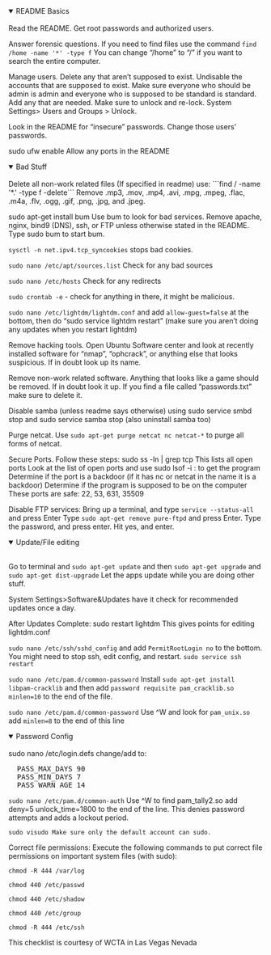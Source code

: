 <details open>
  <summary>  README Basics  </summary>
  <br>
 Read the README. Get root passwords and authorized users. 

Answer forensic questions. If you need to find files use the command ```find /home -name '*' -type f``` You can change “/home” to “/” if you want to search the entire computer.

Manage users. Delete any that aren’t supposed to exist. Undisable the accounts that are supposed to exist. Make sure everyone who should be admin is admin and everyone who is supposed to be standard is standard. Add any that are needed. Make sure to unlock and re-lock. System Settings> Users and Groups > Unlock.

Look in the README for “insecure” passwords. Change those users’ passwords.

sudo ufw enable Allow any ports in the README

</details>
<details open> 
  <summary>  Bad Stuff  </summary>
</br>
Delete all non-work related files (If specified in readme) use: ```find / -name '*.<file extension>' -type f -delete```
  Remove .mp3, .mov, .mp4, .avi, .mpg, .mpeg, .flac, .m4a, .flv, .ogg, .gif, .png, .jpg, and .jpeg.

sudo apt-get install bum Use bum to look for bad services. Remove apache, nginx, bind9 (DNS), ssh, or FTP unless otherwise stated in the README. Type sudo bum to start bum.

```sysctl -n net.ipv4.tcp_syncookies``` stops bad cookies. 

```sudo nano /etc/apt/sources.list``` Check for any bad sources

```sudo nano /etc/hosts``` Check for any redirects

```sudo crontab -e``` - check for anything in there, it might be malicious. 

```sudo nano /etc/lightdm/lightdm.conf``` and add ```allow-guest=false``` at the bottom, then do “sudo service lightdm restart”  (make sure you aren’t doing any updates when you restart lightdm)

Remove hacking tools. Open Ubuntu Software center and look at recently installed software for “nmap”, “ophcrack”, or anything else that looks suspicious. If in doubt look up its name.

Remove non-work related software. Anything that looks like a game should be removed. If in doubt look it up. If you find a file called “passwords.txt” make sure to delete it.

Disable samba (unless readme says otherwise) using sudo service smbd stop and sudo service samba stop (also uninstall samba too)

Purge netcat. Use ```sudo apt-get purge netcat nc netcat-*``` to purge all forms of netcat.

Secure Ports. Follow these steps: sudo ss -ln | grep tcp This lists all open ports Look at the list of open ports and use sudo lsof -i :<Port> to get the program Determine if the port is a backdoor (if it has nc or netcat in the name it is a backdoor) Determine if the program is supposed to be on the computer These ports are safe: 22, 53, 631, 35509

Disable FTP services:
Bring up a terminal, and type ```service --status-all``` and press Enter
Type ```sudo apt-get remove pure-ftpd``` and press Enter. Type the password, and press enter. Hit yes, and enter.

</details>
<details open> 
  <summary>  Update/File editing  </summary>
</br>
  
Go to terminal and ```sudo apt-get update``` and then ```sudo apt-get upgrade``` and ```sudo apt-get dist-upgrade```  Let the apps update while you are doing other stuff.
  
System Settings>Software&Updates have it check for recommended updates once a day.

After Updates Complete: sudo restart lightdm This gives points for editing lightdm.conf

```sudo nano /etc/ssh/sshd_config``` and add ```PermitRootLogin no``` to the bottom. You might need to stop ssh, edit config, and restart. ```sudo service ssh restart```

```sudo nano /etc/pam.d/common-password``` Install ```sudo apt-get install libpam-cracklib``` and then add ```password requisite pam_cracklib.so minlen=10``` to the end of the file. 

```sudo nano /etc/pam.d/common-password``` Use ^W and look for ```pam_unix.so``` add ```minlen=8``` to the end of this line
</details>
<details open>
  <summary> Password Config </summary>
    <br>
  sudo nano /etc/login.defs change/add to:
<pre>
  PASS_MAX_DAYS 90
  PASS_MIN_DAYS 7
  PASS_WARN_AGE 14
</pre>

  
```sudo nano /etc/pam.d/common-auth``` Use ^W to find pam_tally2.so add deny=5 unlock_time=1800 to the end of the line. This denies password attempts and adds a lockout period.

```sudo visudo Make sure only the default account can sudo.```

</details>

Correct file permissions: Execute the following commands to put correct file permissions on important system files (with sudo): 

```chmod -R 444 /var/log```

```chmod 440 /etc/passwd```

```chmod 440 /etc/shadow```

```chmod 440 /etc/group```

```chmod -R 444 /etc/ssh```

This checklist is courtesy of WCTA in Las Vegas Nevada
